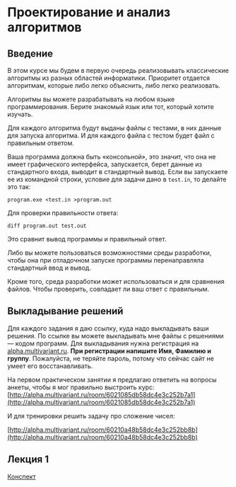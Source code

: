 # Проектирование и анализ алгоритмов

## Введение

В этом курсе мы будем в первую очередь реализовывать классические алгоритмы из разных областей информатики. Приоритет отдается алгоритмам, которые либо легко объяснить, либо легко реализовать.

Алгоритмы вы можете разрабатывать на любом языке программирования. Берите знакомый язык или тот, который хотите изучать.

Для каждого алгоритма будут выданы файлы с тестами, в них данные для запуска алгоритма. И для каждого файла с тестом будет файл с правильным ответом. 

Ваша программа должна быть «консольной», это значит, что она не имеет графического интерфейса, запускается, берет данные из стандартного входа, выводит в стандартный вывод. Если вы запускаете ее из командной строки, условие для задачи дано в `test.in`, то делайте это так:

`program.exe <test.in >program.out`

Для проверки правильности ответа:

`diff program.out test.out`

Это сравнит вывод программы и правильный ответ.

Либо вы можете пользоваться возможностями среды
разработки, чтобы она при отладочном запуске программы
перенаправляла стандартный ввод и вывод.

Кроме того, среда разработки может использоваться и для сравнения файлов. Чтобы проверить, совпадает ли ваш ответ с правильным.

## Выкладывание решений
Для каждого задания я даю ссылку, куда надо выкладывать
ваши решения. По ссылке вы можете выкладывать мне файлы с решениями — кодом программ.
Для выкладывания нужна регистрация на
[alpha.multivariant.ru](http://alpha.multivariant.ru).
**При регистрации напишите Имя, Фамилию и группу**.
Пожалуйста, не теряйте пароль, потому что сейчас
сайт не умеет его восстанавливать.

На первом практическом занятии я предлагаю ответить на вопросы анкеты, чтобы я мог правильно выстроить курс: [http://alpha.multivariant.ru/room/6021085db58dc4e3c252b7a1](http://alpha.multivariant.ru/room/6021085db58dc4e3c252b7a1)

И для тренировки решить задачу про сложение чисел:

[http://alpha.multivariant.ru/room/60210a48b58dc4e3c252bb8b](http://alpha.multivariant.ru/room/60210a48b58dc4e3c252bb8b)

## Лекция 1
[Конспект](lecture1.md)
